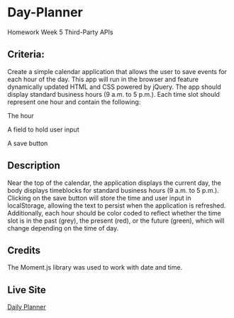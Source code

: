 # Day-Planner
Homework Week 5 Third-Party APIs

## Criteria:

Create a simple calendar application that allows the user to save events for each hour of the day. This app will run in the browser and feature dynamically updated HTML and CSS powered by jQuery. The app should display standard business hours (9 a.m. to 5 p.m.). Each time slot should represent one hour and contain the following:

The hour

A field to hold user input

A save button

## Description
Near the top of the calendar, the application displays the current day, the body displays timeblocks for standard business hours (9 a.m. to 5 p.m.). Clicking on the save button will store the time and user input in localStorage, allowing the text to persist when the application is refreshed.  Additionally, each hour should be color coded to reflect whether the time slot is in the past (grey), the present (red), or the future (green), which will change depending on the time of day. 

## Credits
The Moment.js library was used to work with date and time. 

## Live Site
[Daily Planner](https://reganmurray22.github.io/Day-Planner/Planner.html)


